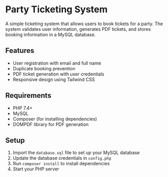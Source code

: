 # Party Ticketing System

A simple ticketing system that allows users to book tickets for a party. The system validates user information, generates PDF tickets, and stores booking information in a MySQL database.

## Features
- User registration with email and full name
- Duplicate booking prevention
- PDF ticket generation with user credentials
- Responsive design using Tailwind CSS

## Requirements
- PHP 7.4+
- MySQL
- Composer (for installing dependencies)
- DOMPDF library for PDF generation

## Setup
1. Import the `database.sql` file to set up your MySQL database
2. Update the database credentials in `config.php`
3. Run `composer install` to install dependencies
4. Start your PHP server
